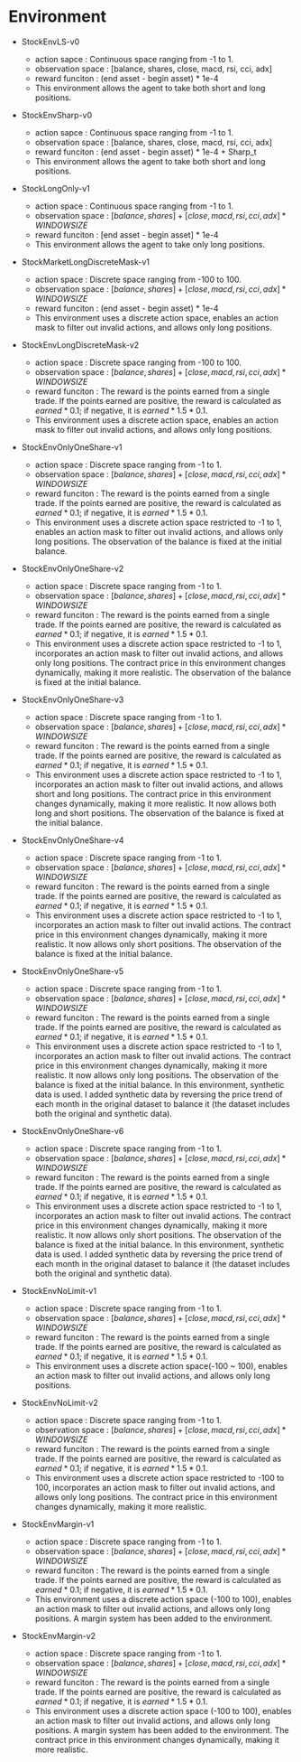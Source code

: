 # Environment
- StockEnvLS-v0
    - action sapce : Continuous space ranging from -1 to 1.
    - observation space : [balance, shares, close, macd, rsi, cci, adx]
    - reward funciton : (end asset - begin asset) * 1e-4
    - This environment allows the agent to take both short and long positions.

- StockEnvSharp-v0
    - action sapce : Continuous space ranging from -1 to 1.
    - observation space : [balance, shares, close, macd, rsi, cci, adx]
    - reward funciton : (end asset - begin asset) * 1e-4 + Sharp_t
    - This environment allows the agent to take both short and long positions.

- StockLongOnly-v1
    - action space : Continuous space ranging from -1 to 1.
    - observation space : $[balance, shares] + [close, macd, rsi, cci, adx] * WINDOW SIZE$
    - reward funciton : [end asset - begin asset] * 1e-4
    - This environment allows the agent to take only long positions. 

- StockMarketLongDiscreteMask-v1
    - action space : Discrete space ranging from -100 to 100.
    - observation space : $[balance, shares]+ [close, macd, rsi, cci, adx] * WINDOW SIZE$  
    - reward funciton : (end asset - begin asset) * 1e-4
    - This environment uses a discrete action space, enables an action mask to filter out invalid actions, and allows only long positions.

- StockEnvLongDiscreteMask-v2
    - action space : Discrete space ranging from -100 to 100.
    - observation space : $[balance, shares]+ [close, macd, rsi, cci, adx] * WINDOW SIZE$  
    - reward funciton : The reward is the points earned from a single trade. If the points earned are positive, the reward is calculated as $earned * 0.1$; if negative, it is $earned * 1.5 * 0.1$.
    - This environment uses a discrete action space, enables an action mask to filter out invalid actions, and allows only long positions.

- StockEnvOnlyOneShare-v1
    - action space : Discrete space ranging from -1 to 1.
    - observation space : $[balance, shares]+ [close, macd, rsi, cci, adx] * WINDOW SIZE$  
    - reward funciton : The reward is the points earned from a single trade. If the points earned are positive, the reward is calculated as $earned * 0.1$; if negative, it is $earned * 1.5 * 0.1$.
    - This environment uses a discrete action space restricted to -1 to 1, enables an action mask to filter out invalid actions, and allows only long positions. The observation of the balance is fixed at the initial balance.

- StockEnvOnlyOneShare-v2
    - action space : Discrete space ranging from -1 to 1.
    - observation space : $[balance, shares]+ [close, macd, rsi, cci, adx] * WINDOW SIZE$  
    - reward funciton : The reward is the points earned from a single trade. If the points earned are positive, the reward is calculated as $earned * 0.1$; if negative, it is $earned * 1.5 * 0.1$.
    - This environment uses a discrete action space restricted to -1 to 1, incorporates an action mask to filter out invalid actions, and allows only long positions. The contract price in this environment changes dynamically, making it more realistic. The observation of the balance is fixed at the initial balance.


- StockEnvOnlyOneShare-v3
    - action space : Discrete space ranging from -1 to 1.
    - observation space : $[balance, shares]+ [close, macd, rsi, cci, adx] * WINDOW SIZE$  
    - reward funciton : The reward is the points earned from a single trade. If the points earned are positive, the reward is calculated as $earned * 0.1$; if negative, it is $earned * 1.5 * 0.1$.
    - This environment uses a discrete action space restricted to -1 to 1, incorporates an action mask to filter out invalid actions, and allows short and long positions. The contract price in this environment changes dynamically, making it more realistic. It now allows both long and short positions. The observation of the balance is fixed at the initial balance.

- StockEnvOnlyOneShare-v4
    - action space : Discrete space ranging from -1 to 1.
    - observation space : $[balance, shares]+ [close, macd, rsi, cci, adx] * WINDOW SIZE$  
    - reward funciton : The reward is the points earned from a single trade. If the points earned are positive, the reward is calculated as $earned * 0.1$; if negative, it is $earned * 1.5 * 0.1$.
    - This environment uses a discrete action space restricted to -1 to 1, incorporates an action mask to filter out invalid actions. The contract price in this environment changes dynamically, making it more realistic. It now allows only short positions. The observation of the balance is fixed at the initial balance.

- StockEnvOnlyOneShare-v5
    - action space : Discrete space ranging from -1 to 1.
    - observation space : $[balance, shares]+ [close, macd, rsi, cci, adx] * WINDOW SIZE$  
    - reward funciton : The reward is the points earned from a single trade. If the points earned are positive, the reward is calculated as $earned * 0.1$; if negative, it is $earned * 1.5 * 0.1$.
    - This environment uses a discrete action space restricted to -1 to 1, incorporates an action mask to filter out invalid actions. The contract price in this environment changes dynamically, making it more realistic. It now allows only long positions. The observation of the balance is fixed at the initial balance. In this environment, synthetic data is used. I added synthetic data by reversing the price trend of each month in the original dataset to balance it (the dataset includes both the original and synthetic data).

- StockEnvOnlyOneShare-v6
    - action space : Discrete space ranging from -1 to 1.
    - observation space : $[balance, shares]+ [close, macd, rsi, cci, adx] * WINDOW SIZE$  
    - reward funciton : The reward is the points earned from a single trade. If the points earned are positive, the reward is calculated as $earned * 0.1$; if negative, it is $earned * 1.5 * 0.1$.
    - This environment uses a discrete action space restricted to -1 to 1, incorporates an action mask to filter out invalid actions. The contract price in this environment changes dynamically, making it more realistic. It now allows only short positions. The observation of the balance is fixed at the initial balance. In this environment, synthetic data is used. I added synthetic data by reversing the price trend of each month in the original dataset to balance it (the dataset includes both the original and synthetic data).

- StockEnvNoLimit-v1
    - action space : Discrete space ranging from -1 to 1.
    - observation space : $[balance, shares]+ [close, macd, rsi, cci, adx] * WINDOW SIZE$  
    - reward funciton : The reward is the points earned from a single trade. If the points earned are positive, the reward is calculated as $earned * 0.1$; if negative, it is $earned * 1.5 * 0.1$.
    - This environment uses a discrete action space(-100 ~ 100), enables an action mask to filter out invalid actions, and allows only long positions.


- StockEnvNoLimit-v2
    - action space : Discrete space ranging from -1 to 1.
    - observation space : $[balance, shares]+ [close, macd, rsi, cci, adx] * WINDOW SIZE$  
    - reward funciton : The reward is the points earned from a single trade. If the points earned are positive, the reward is calculated as $earned * 0.1$; if negative, it is $earned * 1.5 * 0.1$.
    - This environment uses a discrete action space restricted to -100 to 100, incorporates an action mask to filter out invalid actions, and allows only long positions. The contract price in this environment changes dynamically, making it more realistic.

- StockEnvMargin-v1
    - action space : Discrete space ranging from -1 to 1.
    - observation space : $[balance, shares]+ [close, macd, rsi, cci, adx] * WINDOW SIZE$  
    - reward funciton : The reward is the points earned from a single trade. If the points earned are positive, the reward is calculated as $earned * 0.1$; if negative, it is $earned * 1.5 * 0.1$.
    - This environment uses a discrete action space (-100 to 100), enables an action mask to filter out invalid actions, and allows only long positions. A margin system has been added to the environment.
    
- StockEnvMargin-v2
    - action space : Discrete space ranging from -1 to 1.
    - observation space : $[balance, shares]+ [close, macd, rsi, cci, adx] * WINDOW SIZE$  
    - reward funciton : The reward is the points earned from a single trade. If the points earned are positive, the reward is calculated as $earned * 0.1$; if negative, it is $earned * 1.5 * 0.1$.
    - This environment uses a discrete action space (-100 to 100), enables an action mask to filter out invalid actions, and allows only long positions. A margin system has been added to the environment. The contract price in this environment changes dynamically, making it more realistic.